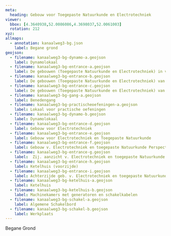 ```yaml
---
meta:
  heading: Gebouw voor Toegepaste Natuurkunde en Electrotechniek
viewer:
  bbox: [4.3640938,52.0086086,4.3698037,52.0061003]
  rotation: 212
xyz:
allmaps:
  - annotation: kanaalweg3-bg.json
    label: Begane grond
geojson: 
  - filename: kanaalweg3-bg-dynamo-a.geojson
    label: Dynamolokaal
  - filename: kanaalweg3-bg-entrance-a.geojson
    label: De gebouwen (Toegepaste Natuurkunde en Electrotechniek) in vogelvlucht
  - filename: kanaalweg3-bg-entrance-b.geojson
    label: De gebouwen (Toegepaste Natuurkunde en Electrotechniek) van de Z.O. zijde gezien
  - filename: kanaalweg3-bg-entrance-c.geojson
    label: De gebouwen (Toegepaste Natuurkunde en Electrotechniek) van de Z.W. zijde gezien
  - filename: kanaalweg3-bg-gang-a.geojson
    label: Benedengang
  - filename: kanaalweg3-bg-practischeoefeningen-a.geojson
    label: Lokaal voor practische oefeningen
  - filename: kanaalweg3-bg-dynamo-b.geojson
    label: Dynamolokaal
  - filename: kanaalweg3-bg-entrance-d.geojson
    label: Gebouw voor Electrotechniek
  - filename: kanaalweg3-bg-entrance-e.geojson
    label: Gebouw voor Electrotechniek en Toegepaste Natuurkunde
  - filename: kanaalweg3-bg-entrance-f.geojson
    label: Gebouw v. Electrotechniek en toegepaste Natuurkunde Perspectief
  - filename: kanaalweg3-bg-entrance-g.geojson
    label:  Zij. aanzicht v. Electrotechniek en toegepaste Natuurkunde Perspectief
  - filename: kanaalweg3-bg-entrance-h.geojson
    label: Ketelhuis (voorzijde)
  - filename: kanaalweg3-bg-entrance-i.geojson
    label: Achterzijde geb. v. Electrotechniek en toegepaste Natuurkunde
  - filename: kanaalweg3-bg-ketelhuis-a.geojson
    label: Ketelhuis
  - filename: kanaalweg3-bg-ketelhuis-b.geojson
    label: Machinekamers met generatoren en schakelkabelen
  - filename: kanaalweg3-bg-schakel-a.geojson
    label: Algemene Schakelbord
  - filename: kanaalweg3-bg-schakel-b.geojson
    label: Werkplaats
---
```

Begane Grond